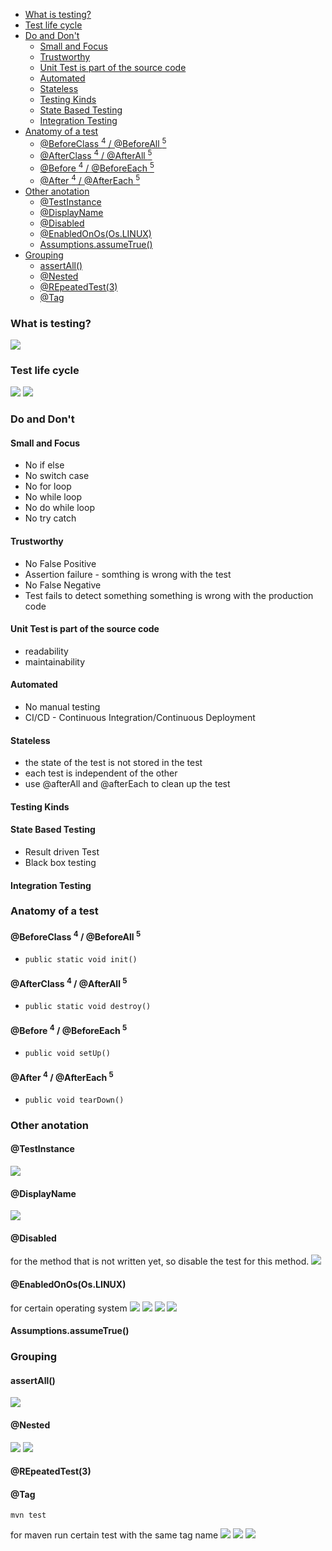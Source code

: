 - [What is testing?](#what-is-testing)
- [Test life cycle](#test-life-cycle)
- [Do and Don't](#do-and-dont)
  - [Small and Focus](#small-and-focus)
  - [Trustworthy](#trustworthy)
  - [Unit Test is part of the source code](#unit-test-is-part-of-the-source-code)
  - [Automated](#automated)
  - [Stateless](#stateless)
  - [Testing Kinds](#testing-kinds)
  - [State Based Testing](#state-based-testing)
  - [Integration Testing](#integration-testing)
- [Anatomy of a test](#anatomy-of-a-test)
  - [@BeforeClass <sup>4</sup> / @BeforeAll <sup>5</sup>](#beforeclass-sup4sup--beforeall-sup5sup)
  - [@AfterClass <sup>4</sup> / @AfterAll <sup>5</sup>](#afterclass-sup4sup--afterall-sup5sup)
  - [@Before <sup>4</sup> / @BeforeEach <sup>5</sup>](#before-sup4sup--beforeeach-sup5sup)
  - [@After <sup>4</sup> / @AfterEach <sup>5</sup>](#after-sup4sup--aftereach-sup5sup)
- [Other anotation](#other-anotation)
  - [@TestInstance](#testinstance)
  - [@DisplayName](#displayname)
  - [@Disabled](#disabled)
  - [@EnabledOnOs(Os.LINUX)](#enabledonososlinux)
  - [Assumptions.assumeTrue()](#assumptionsassumetrue)
- [Grouping](#grouping)
  - [assertAll()](#assertall)
  - [@Nested](#nested)
  - [@REpeatedTest(3)](#repeatedtest3)
  - [@Tag](#tag)

### What is testing?

![](./images/download.png)

### Test life cycle

![](./images/Screen%20Shot%202022-04-10%20at%208.08.03%20AM.png)
![](./images/Screen%20Shot%202022-04-10%20at%208.12.46%20AM.png)

### Do and Don't

#### Small and Focus
*  No if else
*  No switch case
*  No for loop
*  No while loop
*  No do while loop
*  No try catch

#### Trustworthy
*  No False Positive
* Assertion failure - somthing is wrong with the test
*  No False Negative
* Test fails to detect something something is wrong with the production code
  
#### Unit Test is part of the source code
*  readability
*  maintainability

#### Automated
*  No manual testing
*  CI/CD - Continuous Integration/Continuous Deployment

#### Stateless
* the state of the test is not stored in the test
* each test is independent of the other
* use @afterAll and @afterEach to clean up the test

#### Testing Kinds
#### State Based Testing
* Result driven Test
* Black box testing

#### Integration Testing

### Anatomy of a test
#### @BeforeClass <sup>4</sup> / @BeforeAll <sup>5</sup> 
* `public static void init()`
#### @AfterClass <sup>4</sup> / @AfterAll <sup>5</sup>
* `public static void destroy()`
#### @Before <sup>4</sup> / @BeforeEach <sup>5</sup>
* `public void setUp()`
#### @After <sup>4</sup> / @AfterEach <sup>5</sup>
* `public void tearDown()`


### Other anotation
#### @TestInstance

![](./images/Screen%20Shot%202022-04-10%20at%208.49.16%20AM.png)

#### @DisplayName

![](./images/Screen%20Shot%202022-04-10%20at%208.59.03%20AM.png)

#### @Disabled

for the method that is not written yet, so disable the test for this method.
![](./images/Screen%20Shot%202022-04-10%20at%209.07.55%20AM.png)

#### @EnabledOnOs(Os.LINUX)

for certain operating system
![](./images/Screen%20Shot%202022-04-10%20at%209.14.01%20AM.png)
![](./images/Screen%20Shot%202022-04-10%20at%209.19.39%20AM.png)
![](./images/Screen%20Shot%202022-04-10%20at%209.20.01%20AM.png)
![](./images/Screen%20Shot%202022-04-10%20at%209.23.03%20AM.png)

#### Assumptions.assumeTrue()

### Grouping

#### assertAll()

![](./images/Screen%20Shot%202022-04-10%20at%209.44.58%20AM.png)

#### @Nested

![](./images/Screen%20Shot%202022-04-10%20at%209.44.58%20AM.png)
![](./images/Screen%20Shot%202022-04-10%20at%2010.00.36%20AM.png)

#### @REpeatedTest(3)

#### @Tag

```console
mvn test
```

for maven run certain test with the same tag name
![](./images/Screen%20Shot%202022-04-10%20at%2010.52.45%20AM.png)
![](./images/Screen%20Shot%202022-04-10%20at%2010.53.00%20AM.png)
![](./images/Screen%20Shot%202022-04-10%20at%2010.53.14%20AM.png)






